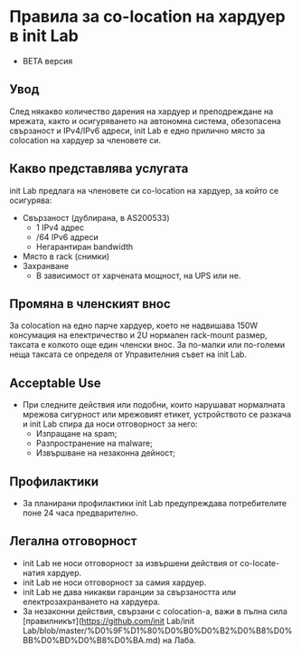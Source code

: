 # Правила за co-location на хардуер в init Lab

* BETA версия

## Увод

След някакво количество дарения на хардуер и преподреждане на мрежата, както и осигуряването на автономна система, обезопасена свързаност и IPv4/IPv6 адреси, init Lab е едно прилично място за colocation на хардуер за членовете си.

## Какво представлява услугата

init Lab предлага на членовете си co-location на хардуер, за който се осигурява:

* Свързаност (дублирана, в AS200533)
	* 1 IPv4 адрес
	* /64 IPv6 адреси
	* Негарантиран bandwidth
* Място в rack (снимки)
* Захранване
	* В зависимост от харчената мощност, на UPS или не.

## Промяна в членският внос

За colocation на едно парче хардуер, което не надвишава 150W консумация на електричество и 2U нормален rack-mount размер, таксата е колкото още един членски внос. За по-малки или по-големи неща таксата се определя от Управителния съвет на init Lab.

## Acceptable Use

* При следните действия или подобни, които нарушават нормалната мрежова сигурност или мрежовият етикет, устройството се разкача и init Lab спира да носи отговорност за него:
	* Изпращане на spam;
	* Разпространение на malware;
	* Извършване на незаконна дейност;

## Профилактики

* За планирани профилактики init Lab предупреждава потребителите поне 24 часа предварително.

## Легална отговорност

* init Lab не носи отговорност за извършени действия от co-locate-натия хардуер.
* init Lab не носи отговорност за самия хардуер.
* init Lab не дава никакви гаранции за свързаността или електрозахранването на хардуера.
* За незаконни действия, свързани с colocation-а, важи в пълна сила [правилникът](https://github.com/init Lab/init Lab/blob/master/%D0%9F%D1%80%D0%B0%D0%B2%D0%B8%D0%BB%D0%BD%D0%B8%D0%BA.md) на Лаба.

